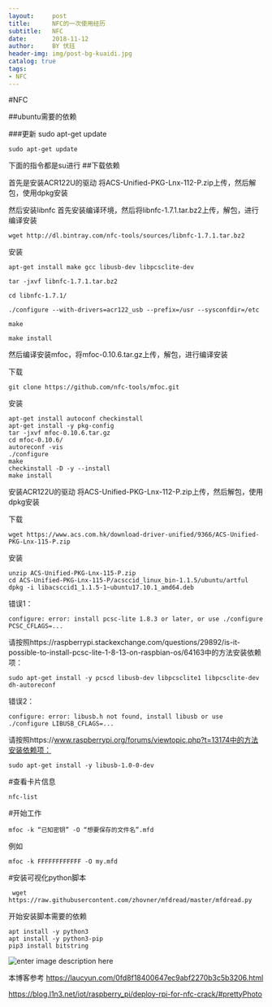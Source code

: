 ```yaml
---
layout:     post
title:      NFC的一次使用经历
subtitle:   NFC
date:       2018-11-12
author:     BY 伏珏
header-img: img/post-bg-kuaidi.jpg
catalog: true
tags:
- NFC
---
```

#NFC

##ubuntu需要的依赖

###更新
    sudo apt-get update
    
    sudo apt-get update
 
 下面的指令都是su进行
##下载依赖


首先是安装ACR122U的驱动
将ACS-Unified-PKG-Lnx-112-P.zip上传，然后解包，使用dpkg安装



然后安装libnfc
首先安装编译环境，然后将libnfc-1.7.1.tar.bz2上传，解包，进行编译安装

    wget http://dl.bintray.com/nfc-tools/sources/libnfc-1.7.1.tar.bz2
安装

    apt-get install make gcc libusb-dev libpcsclite-dev
   

```
tar -jxvf libnfc-1.7.1.tar.bz2
```

```
cd libnfc-1.7.1/
```

```
./configure --with-drivers=acr122_usb --prefix=/usr --sysconfdir=/etc  
```

```
make
```

```
make install
```
然后编译安装mfoc，将mfoc-0.10.6.tar.gz上传，解包，进行编译安装

下载

```
git clone https://github.com/nfc-tools/mfoc.git
```
安装

```
apt-get install autoconf checkinstall 
apt-get install -y pkg-config
tar -jxvf mfoc-0.10.6.tar.gz
cd mfoc-0.10.6/
autoreconf -vis
./configure
make
checkinstall -D -y --install
make install
```
安装ACR122U的驱动
将ACS-Unified-PKG-Lnx-112-P.zip上传，然后解包，使用dpkg安装

下载

```
wget https://www.acs.com.hk/download-driver-unified/9366/ACS-Unified-PKG-Lnx-115-P.zip
```
安装

```
unzip ACS-Unified-PKG-Lnx-115-P.zip
cd ACS-Unified-PKG-Lnx-115-P/acsccid_linux_bin-1.1.5/ubuntu/artful
dpkg -i libacsccid1_1.1.5-1~ubuntu17.10.1_amd64.deb
```

   错误1：

    configure: error: install pcsc-lite 1.8.3 or later, or use ./configure PCSC_CFLAGS=...

 请按照https://raspberrypi.stackexchange.com/questions/29892/is-it-possible-to-install-pcsc-lite-1-8-13-on-raspbian-os/64163中的方法安装依赖项：

    sudo apt-get install -y pcscd libusb-dev libpcsclite1 libpcsclite-dev dh-autoreconf

  错误2：

    configure: error: libusb.h not found, install libusb or use ./configure LIBUSB_CFLAGS=...

   请按照https://www.raspberrypi.org/forums/viewtopic.php?t=13174中的方法安装依赖项：

    sudo apt-get install -y libusb-1.0-0-dev


#查看卡片信息

```
nfc-list
```

#开始工作

```
mfoc -k “已知密钥” -O “想要保存的文件名”.mfd
```
例如

```
mfoc -k FFFFFFFFFFFF -O my.mfd
```
#安装可视化python脚本

```
 wget https://raw.githubusercontent.com/zhovner/mfdread/master/mfdread.py
```
开始安装脚本需要的依赖

```
apt install -y python3
apt install -y python3-pip
pip3 install bitstring
```


![enter image description here](https://laucyun.com/static/upload/article/2018/08/27/mfdread.png)

本博客参考
https://laucyun.com/0fd8f18400647ec9abf2270b3c5b3206.html



https://blog.l1n3.net/iot/raspberry_pi/deploy-rpi-for-nfc-crack/#prettyPhoto

